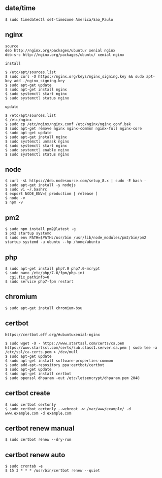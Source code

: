 ## date/time

    $ sudo timedatectl set-timezone America/Sao_Paulo

## nginx

    source
    deb http://nginx.org/packages/ubuntu/ xenial nginx
    deb-src http://nginx.org/packages/ubuntu/ xenial nginx

    install
    
    $ /etc/apt/sources.list
    $ sudo curl -O https://nginx.org/keys/nginx_signing.key && sudo apt-key add ./nginx_signing.key
    $ sudo apt-get update
    $ sudo apt-get install nginx
    $ sudo systemctl start nginx
    $ sudo systemctl status nginx
    
    update
    
    $ /etc/apt/sources.list
    $ /etc/nginx
    $ sudo cp /etc/nginx/nginx.conf /etc/nginx/nginx.conf.bak
    $ sudo apt-get remove nginx nginx-common nginx-full nginx-core
    $ sudo apt-get update
    $ sudo apt-get install nginx
    $ sudo systemctl unmask nginx
    $ sudo systemctl start nginx
    $ sudo systemctl enable nginx
    $ sudo systemctl status nginx

## node

    $ curl -sL https://deb.nodesource.com/setup_8.x | sudo -E bash -
    $ sudo apt-get install -y nodejs
    $ sudo vi ~/.bashrc
    $ export NODE_ENV=[ production | release ]
    $ node -v
    $ npm -v

## pm2

    $ sudo npm install pm2@latest -g
    $ pm2 startup systemd
    $ sudo env PATH=$PATH:/usr/bin /usr/lib/node_modules/pm2/bin/pm2 startup systemd -u ubuntu --hp /home/ubuntu

## php

    $ sudo apt-get install php7.0 php7.0-mcrypt
    $ sudo nano /etc/php/7.0/fpm/php.ini
      cgi.fix_pathinfo=0
    $ sudo service php7-fpm restart

## chromium

    $ sudo apt-get install chromium-bsu

## certbot

    https://certbot.eff.org/#ubuntuxenial-nginx

    $ sudo wget -O - https://www.startssl.com/certs/ca.pem https://www.startssl.com/certs/sub.class1.server.ca.pem | sudo tee -a /etc/ssl/ca-certs.pem > /dev/null
    $ sudo apt-get update
    $ sudo apt-get install software-properties-common
    $ sudo add-apt-repository ppa:certbot/certbot
    $ sudo apt-get update
    $ sudo apt-get install certbot
    $ sudo openssl dhparam -out /etc/letsencrypt/dhparam.pem 2048
    
## certbot create

    $ sudo certbot certonly
    $ sudo certbot certonly --webroot -w /var/www/example/ -d www.example.com -d example.com

## certbot renew manual

    $ sudo certbot renew --dry-run

## certbot renew auto

    $ sudo crontab -e
    $ 15 3 * * * /usr/bin/certbot renew --quiet
    

